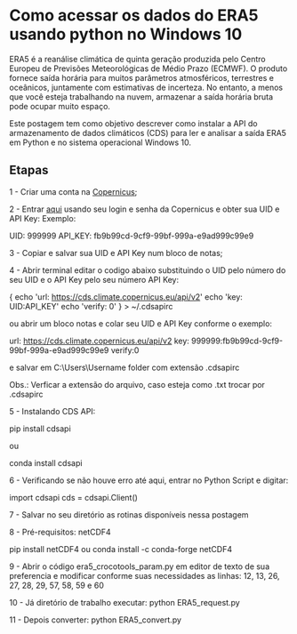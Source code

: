 # Como acessar os dados do ERA5 usando python no Windows 10

ERA5 é a reanálise climática de quinta geração produzida pelo Centro Europeu de Previsões Meteorológicas de Médio Prazo (ECMWF). 
O produto fornece saída horária para muitos parâmetros atmosféricos, terrestres e oceânicos, juntamente com estimativas de incerteza. 
No entanto, a menos que você esteja trabalhando na nuvem, armazenar a saída horária bruta pode ocupar muito espaço.

Este postagem tem como objetivo descrever como instalar a API do armazenamento de dados climáticos (CDS) para ler e analisar a saída ERA5 em Python e no sistema operacional Windows 10.

## Etapas

1 - Criar uma conta na [Copernicus](https://cds.climate.copernicus.eu/);


2 - Entrar [aqui](https://cds.climate.copernicus.eu/user) usando seu login e senha da Copernicus e obter sua UID e API Key:
Exemplo:


UID: 999999
API_KEY: fb9b99cd-9cf9-99bf-999a-e9ad999c99e9



3 - Copiar e salvar sua UID e API Key num bloco de notas;

4 - Abrir terminal editar o codigo abaixo substituindo o UID pelo número do seu UID e o API Key pelo seu número API Key:



{
  echo 'url: https://cds.climate.copernicus.eu/api/v2'
  echo 'key: UID:API_KEY'
  echo 'verify: 0'
} > ~/.cdsapirc



ou abrir um bloco notas e colar seu UID e API Key conforme o exemplo:

url: https://cds.climate.copernicus.eu/api/v2
key: 999999:fb9b99cd-9cf9-99bf-999a-e9ad999c99e9
verify:0

e salvar em C:\Users\Username folder com extensão .cdsapirc

Obs.: Verficar a extensão do arquivo, caso esteja como .txt trocar por .cdsapirc

5 - Instalando CDS API:


pip install cdsapi


ou


conda install cdsapi

6 - Verificando se não houve erro até aqui, entrar no Python Script e digitar:

import cdsapi
cds = cdsapi.Client()

7 - Salvar no seu diretório as rotinas disponíveis nessa postagem

8 - Pré-requisitos: netCDF4

pip install netCDF4
ou
conda install -c conda-forge netCDF4

9 - Abrir o código era5_crocotools_param.py em editor de texto de sua preferencia e modificar conforme suas necessidades as linhas:
12, 13, 26, 27, 28, 29, 57, 58, 59 e 60

10 - Já diretório de trabalho executar:
python ERA5_request.py

11 - Depois converter:
python ERA5_convert.py





